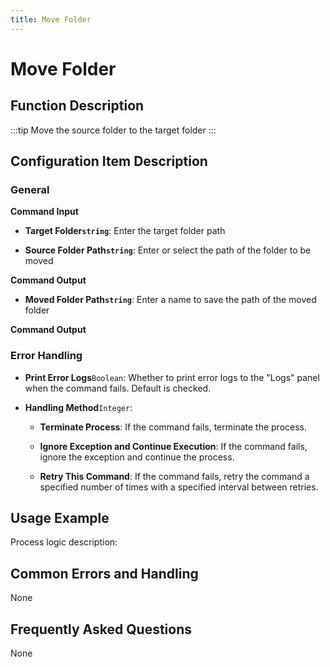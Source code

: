 ```yaml
---
title: Move Folder
---
```


# Move Folder

## Function Description

:::tip 
Move the source folder to the target folder
:::

## Configuration Item Description

### General

**Command Input**

- **Target Folder`string`**: Enter the target folder path

- **Source Folder Path`string`**: Enter or select the path of the folder to be moved


**Command Output**

- **Moved Folder Path`string`**: Enter a name to save the path of the moved folder


**Command Output**

### Error Handling

- **Print Error Logs**`Boolean`: Whether to print error logs to the "Logs" panel when the command fails. Default is checked. 

- **Handling Method**`Integer`:

    - **Terminate Process**: If the command fails, terminate the process.

    - **Ignore Exception and Continue Execution**: If the command fails, ignore the exception and continue the process.

    - **Retry This Command**: If the command fails, retry the command a specified number of times with a specified interval between retries.

## Usage Example

Process logic description:

## Common Errors and Handling

None

## Frequently Asked Questions

None

